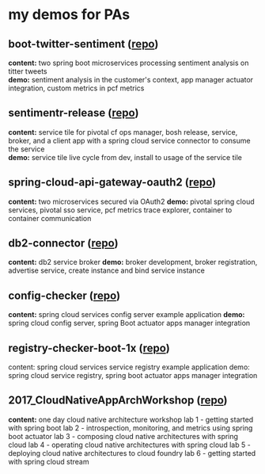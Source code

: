 # my demos for PAs

## boot-twitter-sentiment ([repo](https://github.com/dflick-pivotal/boot-twitter-sentiment))
**content:** two spring boot microservices processing sentiment analysis on titter tweets   
**demo:** sentiment analysis in the customer's context, app manager actuator integration, custom metrics in pcf metrics
## sentimentr-release ([repo](https://github.com/dflick-pivotal/sentimentr-release))
**content:** service tile for pivotal cf ops manager, bosh release, service, broker, and a client app with a spring cloud service connector to consume the service  
**demo:** service tile live cycle from dev, install to usage of the service tile
## spring-cloud-api-gateway-oauth2 ([repo](https://github.com/dflick-pivotal/spring-cloud-api-gateway-oauth2/tree/sso))
**content:** two microservices secured via OAuth2
**demo:** pivotal spring cloud services, pivotal sso service, pcf metrics trace explorer, container to container communication    
## db2-connector ([repo](https://github.com/dflick-pivotal/db2-connector))
**content:** db2 service broker
**demo:** broker development, broker registration, advertise service, create instance and bind service instance  
## config-checker ([repo](https://github.com/dflick-pivotal/config-checker))
**content:** spring cloud services config server example application 
**demo:** spring cloud config server, spring Boot actuator apps manager integration  
## registry-checker-boot-1x ([repo](https://github.com/dflick-pivotal/registry-checker-boot-1x))
content: spring cloud services service registry example application
demo: spring cloud service registry, spring boot actuator apps manager integration 
## 2017_CloudNativeAppArchWorkshop ([repo](https://github.com/dflick-pivotal/2017_CloudNativeAppArchWorkshop/tree/2018-02-workshop))
**content:** one day cloud native architecture workshop
lab 1 - getting started with spring boot
lab 2 - introspection, monitoring, and metrics using spring boot actuator
lab 3 - composing cloud native architectures with spring cloud
lab 4 - operating cloud native architectures with spring cloud
lab 5 - deploying cloud native architectures to cloud foundry
lab 6 - getting started with spring cloud stream 
